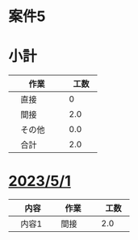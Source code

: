 # 案件5

# 小計

| 　作業　 | 　工数　 |
| ------------- | ------------- |
| 　直接　  | 　0　  |
| 　間接　  | 　2.0  |
| 　その他　  | 　0.0  |
| 　合計  | 　2.0  |

# [2023/5/1](../input/2023_5_1.md)
| 　内容　 | 　作業　 |　工数　 |
| ------------- | ------------- | ------------- |
| 　内容1  | 　間接　  | 　2.0　  |